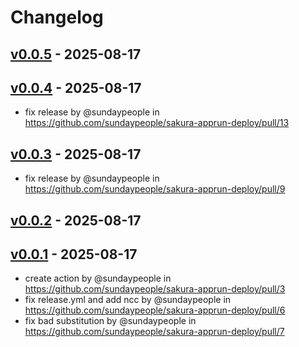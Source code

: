 # Changelog

## [v0.0.5](https://github.com/sundaypeople/sakura-apprun-deploy/compare/v0.0.4...v0.0.5) - 2025-08-17

## [v0.0.4](https://github.com/sundaypeople/sakura-apprun-deploy/compare/v0.0.3...v0.0.4) - 2025-08-17
- fix release by @sundaypeople in https://github.com/sundaypeople/sakura-apprun-deploy/pull/13

## [v0.0.3](https://github.com/sundaypeople/sakura-apprun-deploy/compare/v0.0.2...v0.0.3) - 2025-08-17
- fix release by @sundaypeople in https://github.com/sundaypeople/sakura-apprun-deploy/pull/9

## [v0.0.2](https://github.com/sundaypeople/sakura-apprun-deploy/compare/v0.0.1...v0.0.2) - 2025-08-17

## [v0.0.1](https://github.com/sundaypeople/sakura-apprun-deploy/commits/v0.0.1) - 2025-08-17
- create action by @sundaypeople in https://github.com/sundaypeople/sakura-apprun-deploy/pull/3
- fix release.yml and add ncc by @sundaypeople in https://github.com/sundaypeople/sakura-apprun-deploy/pull/6
- fix bad substitution by @sundaypeople in https://github.com/sundaypeople/sakura-apprun-deploy/pull/7
